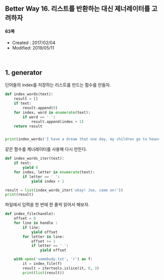 ## Better Way 16. 리스트를 반환하는 대신 제너레이터를 고려하자

#### 63쪽

* Created : 2017/02/04
* Modified: 2019/05/11

<br>

## 1. generator

단어들의 index를 저장하는 리스트를 만드는 함수를 만들자.


```python
def index_words(text):
    result = []
    if text:
        result.append(0)
    for index, word in enumerate(text):
        if word == ' ':
            result.append(index + 1)
    return result


print(index_words('I have a dream that one day, my children go to heaven.'))
```

같은 함수를 제너레이터를 사용해 다시 만든다.

```python
def index_words_iter(text):
    if text:
        yield 0
    for index, letter in enumerate(text):
        if letter == ' ':
            yield index + 1

result = list(index_words_iter('okay! Joe, come on!'))
print(result)
```

파일에서 입력을 한 번에 한 줄씩 읽어서 해보자.

```python
def index_file(handle):
    offset = 0
    for line in handle :
        if line:
            yield offset
        for letter in line:
            offset += 1
            if letter == ' ':
                yield offset

    with open('somebody.txt', 'r') as f:
        it = index_file(f)
        result = itertools.islice(it, 0, 3)
        print(list(result))
```
